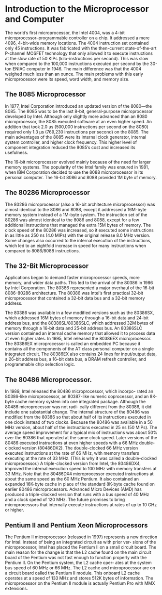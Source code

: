 # Introduction to the Microprocessor and Computer

The world’s first microprocessor, the Intel 4004, was a 4-bit
microprocessor–programmable controller on a chip. It addressed a mere 4096,
4-bit-wide memory locations. The 4004 instruction set contained only 45
instructions. It was fabricated with the then-current state-of-the-art
P-channel MOSFET technology that only allowed it to execute instructions at the
slow rate of 50 KIPs (kilo-instructions per second).
This was slow when compared to the 100,000 instructions executed per second by
the 30-ton ENIAC computer in 1946. The main difference was that the 4004
weighed much less than an ounce. The main problems with this early microprocessor
were its speed, word width, and memory size.

## The 8085 Microprocessor
In 1977, Intel Corporation introduced an updated version of the 8080—the 8085.
The 8085 was to be the last 8-bit, general-purpose microprocessor developed by
Intel. Although only slightly more advanced than an 8080 microprocessor, the
8085 executed software at an even higher speed. An addition that took 2.0 μs
(500,000 instructions per second on the 8080) required only 1.3 μs (769,230
instructions per second) on the 8085. The main advantages of the 8085 were its
internal clock generator, internal system controller, and higher clock
frequency. This higher level of component integration reduced the 8085’s cost
and increased its usefulness. 


The 16-bit microprocessor evolved mainly because of the need for larger memory systems.
The popularity of the Intel family was ensured in 1981, when IBM Corporation decided to use
the 8088 microprocessor in its personal computer. The 16-bit 8086 and 8088 provided 1M byte of memory.

## The 80286 Microprocessor 
The 80286 microprocessor (also a 16-bit architecture microprocessor)
was almost identical to the 8086 and 8088, except it addressed a 16M-byte memory system instead
of a 1M-byte system. The instruction set of the 80286 was almost identical to the 8086 and 8088,
except for a few additional instructions that managed the extra 15M bytes of memory. The clock
speed of the 80286 was increased, so it executed some instructions in as little as 250 ns (4.0 MIPs)
with the original release 8.0 MHz version. Some changes also occurred to the internal execution of
the instructions, which led to an eightfold increase in speed for many instructions when compared to
8086/8088 instructions.

## The 32-Bit Microprocessor
Applications began to demand faster microprocessor speeds, more
memory, and wider data paths. This led to the arrival of the 80386 in 1986 by Intel Corporation.
The 80386 represented a major overhaul of the 16-bit 8086–80286 architecture. The 80386 was
Intel’s first practical 32-bit microprocessor that contained a 32-bit data bus and a 32-bit memory
address.

The 80386 was available in a few modified versions such as the 80386SX, which
addressed 16M bytes of memory through a 16-bit data and 24-bit address bus, and
the 80386SL/80386SLC, which addressed 32M bytes of memory through a 16-bit data
and 25-bit address bus. An 80386SLC version contained an internal cache memory
that allowed it to process data at even higher rates. In 1995, Intel released
the 80386EX microprocessor. The 80386EX microprocessor is called an embedded PC
because it contains all the components of the AT class personal computer on a
single integrated circuit. The 80386EX also contains 24 lines for input/output
data, a 26-bit address bus, a 16-bit data bus, a DRAM refresh controller, and
programmable chip selection logic.

## The 80486 Microprocessor. 
In 1989, Intel released the 80486 microprocessor, which incorpo- rated an
80386-like microprocessor, an 80387-like numeric coprocessor, and an 8K-byte
cache memory system into one integrated package. Although the 80486
microprocessor was not radi- cally different from the 80386, it did include one
substantial change. The internal structure of the 80486 was modified from the
80386 so that about half of its instructions executed in one clock instead of
two clocks. Because the 80486 was available in a 50 MHz version, about half of
the instructions executed in 25 ns (50 MIPs). The average speed improvement for
a typical mix of instructions was about 50% over the 80386 that operated at the
same clock speed. Later versions of the 80486 executed instructions at even
higher speeds with a 66 MHz double-clocked version (80486DX2). The
double-clocked 66 MHz version executed instructions at the rate of 66 MHz, with
memory transfers executing at the rate of 33 MHz. (This is why it was called a
double-clocked microprocessor.) A triple-clocked version from Intel, the
80486DX4, improved the internal execution speed to 100 MHz with memory
transfers at 33 MHz. Note that the 80486DX4 microprocessor executed
instructions at about the same speed as the 60 MHz Pentium. It also contained
an expanded 16K-byte cache in place of the standard 8K-byte cache found on
earlier 80486 microprocessors. Advanced Micro Devices (AMD) has produced a
triple-clocked version that runs with a bus speed of 40 MHz and a clock speed
of 120 MHz. The future promises to bring microprocessors that internally
execute instructions at rates of up to 10 GHz or higher.

## Pentium II and Pentium Xeon Microprocessors 
The Pentium II microprocessor (released in 1997) represents a new direction for
Intel. Instead of being an integrated circuit as with prior ver- sions of the
microprocessor, Intel has placed the Pentium II on a small circuit board. The
main reason for the change is that the L2 cache found on the main circuit board
of the Pentium was not fast enough to function properly with the Pentium II. On
the Pentium system, the L2 cache oper- ates at the system bus speed of 60 MHz
or 66 MHz. The L2 cache and microprocessor are on a circuit board called the
Pentium II module. This onboard L2 cache operates at a speed of 133 MHz and
stores 512K bytes of information. The microprocessor on the Pentium II module
is actually Pentium Pro with MMX extensions.


